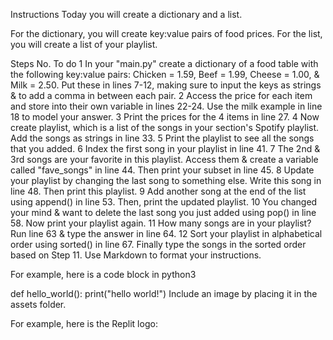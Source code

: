 Instructions
Today you will create a dictionary and a list.

For the dictionary, you will create key:value pairs of food prices. For the list, you will create a list of your playlist.

Steps
No.	To do
1	In your "main.py" create a dictionary of a food table with the following key:value pairs: Chicken = 1.59, Beef = 1.99, Cheese = 1.00, & Milk = 2.50. Put these in lines 7-12, making sure to input the keys as strings & to add a comma in between each pair.
2	Access the price for each item and store into their own variable in lines 22-24. Use the milk example in line 18 to model your answer.
3	Print the prices for the 4 items in line 27.
4	Now create playlist, which is a list of the songs in your section's Spotify playlist. Add the songs as strings in line 33.
5	Print the playlist to see all the songs that you added.
6	Index the first song in your playlist in line 41.
7	The 2nd & 3rd songs are your favorite in this playlist. Access them & create a variable called "fave_songs" in line 44. Then print your subset in line 45.
8	Update your playlist by changing the last song to something else. Write this song in line 48. Then print this playlist.
9	Add another song at the end of the list using append() in line 53. Then, print the updated playlist.
10	You changed your mind & want to delete the last song you just added using pop() in line 58. Now print your playlist again.
11	How many songs are in your playlist? Run line 63 & type the answer in line 64.
12	Sort your playlist in alphabetical order using sorted() in line 67. Finally type the songs in the sorted order based on Step 11.
Use Markdown to format your instructions.

For example, here is a code block in python3

def hello_world():
  print("hello world!")
Include an image by placing it in the assets folder.

For example, here is the Replit logo:

